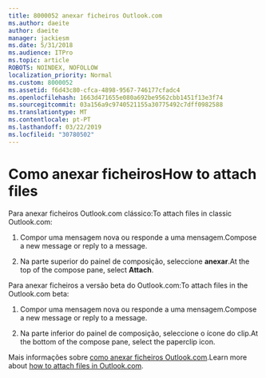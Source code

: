 ```yaml
---
title: 8000052 anexar ficheiros Outlook.com
ms.author: daeite
author: daeite
manager: jackiesm
ms.date: 5/31/2018
ms.audience: ITPro
ms.topic: article
ROBOTS: NOINDEX, NOFOLLOW
localization_priority: Normal
ms.custom: 8000052
ms.assetid: f6d43c80-cfca-4898-9567-746177cfadc4
ms.openlocfilehash: 1663d471655e080a692be9562cbb1451f13e3f74
ms.sourcegitcommit: 03a156a9c9740521155a30775492c7dff0982588
ms.translationtype: MT
ms.contentlocale: pt-PT
ms.lasthandoff: 03/22/2019
ms.locfileid: "30780502"
---
```

# <a name="how-to-attach-files"></a><span data-ttu-id="f3c64-102">Como anexar ficheiros</span><span class="sxs-lookup"><span data-stu-id="f3c64-102">How to attach files</span></span>

<span data-ttu-id="f3c64-103">Para anexar ficheiros Outlook.com clássico:</span><span class="sxs-lookup"><span data-stu-id="f3c64-103">To attach files in classic Outlook.com:</span></span>
  
1. <span data-ttu-id="f3c64-104">Compor uma mensagem nova ou responde a uma mensagem.</span><span class="sxs-lookup"><span data-stu-id="f3c64-104">Compose a new message or reply to a message.</span></span>
    
2. <span data-ttu-id="f3c64-105">Na parte superior do painel de composição, seleccione **anexar**.</span><span class="sxs-lookup"><span data-stu-id="f3c64-105">At the top of the compose pane, select **Attach**.</span></span> 
    
<span data-ttu-id="f3c64-106">Para anexar ficheiros a versão beta do Outlook.com:</span><span class="sxs-lookup"><span data-stu-id="f3c64-106">To attach files in the Outlook.com beta:</span></span>
  
1. <span data-ttu-id="f3c64-107">Compor uma mensagem nova ou responde a uma mensagem.</span><span class="sxs-lookup"><span data-stu-id="f3c64-107">Compose a new message or reply to a message.</span></span>
    
2. <span data-ttu-id="f3c64-108">Na parte inferior do painel de composição, seleccione o ícone do clip.</span><span class="sxs-lookup"><span data-stu-id="f3c64-108">At the bottom of the compose pane, select the paperclip icon.</span></span>
    
<span data-ttu-id="f3c64-109">Mais informações sobre [como anexar ficheiros Outlook.com](https://go.microsoft.com/fwlink/p/?linkid=2001702&amp;clcid=0x409).</span><span class="sxs-lookup"><span data-stu-id="f3c64-109">Learn more about [how to attach files in Outlook.com](https://go.microsoft.com/fwlink/p/?linkid=2001702&amp;clcid=0x409).</span></span>
  

